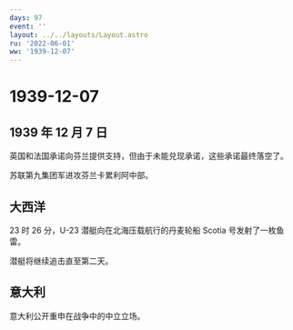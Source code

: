 ```yaml
---
days: 97
event: ''
layout: ../../layouts/Layout.astro
ru: '2022-06-01'
ww: '1939-12-07'
---
```


# 1939-12-07

## 1939 年 12 月 7 日

英国和法国承诺向芬兰提供支持，但由于未能兑现承诺，这些承诺最终落空了。

苏联第九集团军进攻芬兰卡累利阿中部。

## 大西洋

23 时 26 分，U-23 潜艇向在北海压载航行的丹麦轮船 Scotia
号发射了一枚鱼雷。

潜艇将继续追击直至第二天。

## 意大利

意大利公开重申在战争中的中立立场。